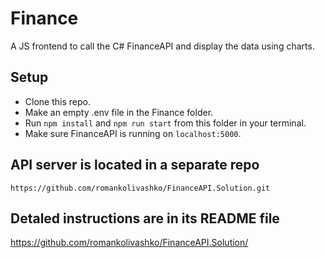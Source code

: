 # Finance

A JS frontend to call the C# FinanceAPI and display the data using charts.

## Setup

* Clone this repo.
* Make an empty .env file in the Finance folder.
* Run `npm install` and `npm run start` from this folder in your terminal.
* Make sure FinanceAPI is running on `localhost:5000`.

## API server is located in a separate repo 
 
 `https://github.com/romankolivashko/FinanceAPI.Solution.git`

## Detaled instructions are in its README file

https://github.com/romankolivashko/FinanceAPI.Solution/
